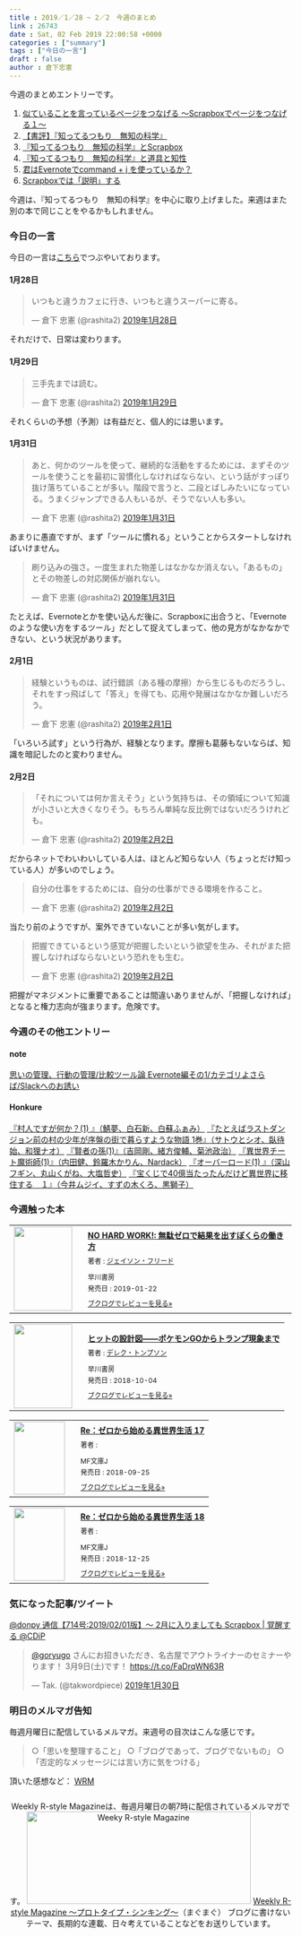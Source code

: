 ```yaml
---
title : 2019／1／28 ~ 2／2　今週のまとめ
link : 26743
date : Sat, 02 Feb 2019 22:00:58 +0000
categories : ["summary"]
tags : ["今日の一言"]
draft : false
author : 倉下忠憲
---
```


今週のまとめエントリーです。
 
<ol>
<li><a href="https://rashita.net/blog/?p=26691">似ていることを言っているページをつなげる 〜Scrapboxでページをつなげる１〜</a></li>
<li><a href="https://rashita.net/blog/?p=26703">【書評】『知ってるつもり　無知の科学』</a></li>
<li><a href="https://rashita.net/blog/?p=26708">『知ってるつもり　無知の科学』とScrapbox</a></li>
<li><a href="https://rashita.net/blog/?p=26713">『知ってるつもり　無知の科学』と道具と知性</a></li>
<li><a href="https://rashita.net/blog/?p=26719">君はEvernoteでcommand + j を使っているか？</a></li>
<li><a href="https://rashita.net/blog/?p=26726">Scrapboxでは「説明」する</a></li>
</ol>

今週は、『知ってるつもり　無知の科学』を中心に取り上げました。来週はまた別の本で同じことをやるかもしれません。

<h3>今日の一言</h3>

今日の一言は<a href="http://twitter.com/rashita2 ">こちら</a>でつぶやいております。

<h4>1月28日</h4>

<blockquote class="twitter-tweet" data-lang="ja"><p lang="ja" dir="ltr">いつもと違うカフェに行き、いつもと違うスーパーに寄る。</p>&mdash; 倉下 忠憲 (@rashita2) <a href="https://twitter.com/rashita2/status/1089816742044389376?ref_src=twsrc%5Etfw">2019年1月28日</a></blockquote>
<script async src="https://platform.twitter.com/widgets.js" charset="utf-8"></script>

それだけで、日常は変わります。

<h4>1月29日</h4>

<blockquote class="twitter-tweet" data-lang="ja"><p lang="ja" dir="ltr">三手先までは読む。</p>&mdash; 倉下 忠憲 (@rashita2) <a href="https://twitter.com/rashita2/status/1090115111753117697?ref_src=twsrc%5Etfw">2019年1月29日</a></blockquote>
<script async src="https://platform.twitter.com/widgets.js" charset="utf-8"></script>

それくらいの予想（予測）は有益だと、個人的には思います。

<h4>1月31日</h4>

<blockquote class="twitter-tweet" data-lang="ja"><p lang="ja" dir="ltr">あと、何かのツールを使って、継続的な活動をするためには、まずそのツールを使うことを最初に習慣化しなければならない、という話がすっぽり抜け落ちていることが多い。階段で言うと、二段とばしみたいになっている。うまくジャンプできる人もいるが、そうでない人も多い。</p>&mdash; 倉下 忠憲 (@rashita2) <a href="https://twitter.com/rashita2/status/1090877990949408768?ref_src=twsrc%5Etfw">2019年1月31日</a></blockquote>
<script async src="https://platform.twitter.com/widgets.js" charset="utf-8"></script>

あまりに愚直ですが、まず「ツールに慣れる」ということからスタートしなければいけません。

<blockquote class="twitter-tweet" data-lang="ja"><p lang="ja" dir="ltr">刷り込みの強さ。一度生まれた物差しはなかなか消えない。「あるもの」とその物差しの対応関係が崩れない。</p>&mdash; 倉下 忠憲 (@rashita2) <a href="https://twitter.com/rashita2/status/1090894505438371840?ref_src=twsrc%5Etfw">2019年1月31日</a></blockquote>
<script async src="https://platform.twitter.com/widgets.js" charset="utf-8"></script>

たとえば、Evernoteとかを使い込んだ後に、Scrapboxに出合うと、「Evernoteのような使い方をするツール」だとして捉えてしまって、他の見方がなかなかできない、という状況があります。

<h4>2月1日</h4>

<blockquote class="twitter-tweet" data-lang="ja"><p lang="ja" dir="ltr">経験というものは、試行錯誤（ある種の摩擦）から生じるものだろうし、それをすっ飛ばして「答え」を得ても、応用や発展はなかなか難しいだろう。</p>&mdash; 倉下 忠憲 (@rashita2) <a href="https://twitter.com/rashita2/status/1091175771962363904?ref_src=twsrc%5Etfw">2019年2月1日</a></blockquote>
<script async src="https://platform.twitter.com/widgets.js" charset="utf-8"></script>

「いろいろ試す」という行為が、経験となります。摩擦も葛藤もないならば、知識を暗記したのと変わりません。

<h4>2月2日</h4>

<blockquote class="twitter-tweet" data-lang="ja"><p lang="ja" dir="ltr">「それについては何か言えそう」という気持ちは、その領域について知識が小さいと大きくなりそう。もちろん単純な反比例ではないだろうけれども。</p>&mdash; 倉下 忠憲 (@rashita2) <a href="https://twitter.com/rashita2/status/1091597312894263296?ref_src=twsrc%5Etfw">2019年2月2日</a></blockquote>
<script async src="https://platform.twitter.com/widgets.js" charset="utf-8"></script>

だからネットでわいわいしている人は、ほとんど知らない人（ちょっとだけ知っている人）が多いのでしょう。

<blockquote class="twitter-tweet" data-lang="ja"><p lang="ja" dir="ltr">自分の仕事をするためには、自分の仕事ができる環境を作ること。</p>&mdash; 倉下 忠憲 (@rashita2) <a href="https://twitter.com/rashita2/status/1091570562986500096?ref_src=twsrc%5Etfw">2019年2月2日</a></blockquote>
<script async src="https://platform.twitter.com/widgets.js" charset="utf-8"></script>

当たり前のようですが、案外できていないことが多い気がします。

<blockquote class="twitter-tweet" data-lang="ja"><p lang="ja" dir="ltr">把握できているという感覚が把握したいという欲望を生み、それがまた把握しなければならないという恐れをも生む。</p>&mdash; 倉下 忠憲 (@rashita2) <a href="https://twitter.com/rashita2/status/1091528032622243840?ref_src=twsrc%5Etfw">2019年2月2日</a></blockquote>
<script async src="https://platform.twitter.com/widgets.js" charset="utf-8"></script>

把握がマネジメントに重要であることは間違いありませんが、「把握しなければ」となると権力志向が強まります。危険です。

<h3>今週のその他エントリー</h3>

<H4>note</H4>

<a href="https://note.mu/rashita/n/na9421850f198">思いの管理、行動の管理/比較ツール論 Evernote編その1/カテゴリよさらば/Slackへのお誘い</a>

<H4>Honkure</H4>

<a href="http://honkure.net/rbook/archives/2863">『村人ですが何か？(1) 』（鯖夢、白石新、白蘇ふぁみ）</a>
<a href="http://honkure.net/rbook/archives/2866">『たとえばラストダンジョン前の村の少年が序盤の街で暮らすような物語 1巻』（サトウとシオ、臥待始、和狸ナオ）</a>
<a href="http://honkure.net/rbook/archives/2870">『賢者の孫(1)』（吉岡剛、緒方俊輔、菊池政治）</a>
<a href="http://honkure.net/rbook/archives/2876">『異世界チート魔術師(1)』（内田健、鈴羅木かりん、Nardack）</a>
<a href="http://honkure.net/rbook/archives/2881">『オーバーロード(1) 』（深山フギン、丸山くがね、大塩哲史）</a>
<a href="http://honkure.net/rbook/archives/2886">『宝くじで40億当たったんだけど異世界に移住する　１』（今井ムジイ、すずの木くろ、黒獅子）</a>

<H3>今週触った本</H3>

<div class="booklog_html"><table><tr><td class="booklog_html_image"><a href="https://www.amazon.co.jp/HARD-WORK-%E7%84%A1%E9%A7%84%E3%82%BC%E3%83%AD%E3%81%A7%E7%B5%90%E6%9E%9C%E3%82%92%E5%87%BA%E3%81%99%E3%81%BC%E3%81%8F%E3%82%89%E3%81%AE%E5%83%8D%E3%81%8D%E6%96%B9-%E3%82%B8%E3%82%A7%E3%82%A4%E3%82%BD%E3%83%B3-%E3%83%95%E3%83%AA%E3%83%BC%E3%83%89/dp/4152098333?SubscriptionId=0AVSM5SVKRWTFMG7ZR82&tag=rashita1000-22&linkCode=xm2&camp=2025&creative=165953&creativeASIN=4152098333" target="_blank"><img src="https://images-fe.ssl-images-amazon.com/images/I/51qWVKgBWML._SL160_.jpg" width="104" height="150" style="border:0;border-radius:0;" /></a></td><td class="booklog_html_info" style="padding-left:20px;"><div class="booklog_html_title" style="margin-bottom:10px;font-size:14px;font-weight:bold;"><a href="https://www.amazon.co.jp/HARD-WORK-%E7%84%A1%E9%A7%84%E3%82%BC%E3%83%AD%E3%81%A7%E7%B5%90%E6%9E%9C%E3%82%92%E5%87%BA%E3%81%99%E3%81%BC%E3%81%8F%E3%82%89%E3%81%AE%E5%83%8D%E3%81%8D%E6%96%B9-%E3%82%B8%E3%82%A7%E3%82%A4%E3%82%BD%E3%83%B3-%E3%83%95%E3%83%AA%E3%83%BC%E3%83%89/dp/4152098333?SubscriptionId=0AVSM5SVKRWTFMG7ZR82&tag=rashita1000-22&linkCode=xm2&camp=2025&creative=165953&creativeASIN=4152098333" target="_blank">NO HARD WORK!: 無駄ゼロで結果を出すぼくらの働き方</a></div><div style="margin-bottom:10px;"><div class="booklog_html_author" style="margin-bottom:15px;font-size:12px;;line-height:1.2em">著者 : <a href="https://booklog.jp/author/%E3%82%B8%E3%82%A7%E3%82%A4%E3%82%BD%E3%83%B3%E3%83%BB%E3%83%95%E3%83%AA%E3%83%BC%E3%83%89" target="_blank">ジェイソン・フリード</a></div><div class="booklog_html_manufacturer" style="margin-bottom:5px;font-size:12px;;line-height:1.2em">早川書房</div><div class="booklog_html_release" style="font-size:12px;;line-height:1.2em">発売日 : 2019-01-22</div></div><div class="booklog_html_link_amazon"><a href="https://booklog.jp/item/1/4152098333" style="font-size:12px;" target="_blank">ブクログでレビューを見る»</a></div></td></tr></table></div>

<div class="booklog_html"><table><tr><td class="booklog_html_image"><a href="https://www.amazon.co.jp/%E3%83%92%E3%83%83%E3%83%88%E3%81%AE%E8%A8%AD%E8%A8%88%E5%9B%B3%E2%80%95%E2%80%95%E3%83%9D%E3%82%B1%E3%83%A2%E3%83%B3GO%E3%81%8B%E3%82%89%E3%83%88%E3%83%A9%E3%83%B3%E3%83%97%E7%8F%BE%E8%B1%A1%E3%81%BE%E3%81%A7-%E3%83%87%E3%83%AC%E3%82%AF-%E3%83%88%E3%83%B3%E3%83%97%E3%82%BD%E3%83%B3/dp/4152098023?SubscriptionId=0AVSM5SVKRWTFMG7ZR82&tag=rashita1000-22&linkCode=xm2&camp=2025&creative=165953&creativeASIN=4152098023" target="_blank"><img src="https://images-fe.ssl-images-amazon.com/images/I/41aT-7uxH4L._SL160_.jpg" width="104" height="150" style="border:0;border-radius:0;" /></a></td><td class="booklog_html_info" style="padding-left:20px;"><div class="booklog_html_title" style="margin-bottom:10px;font-size:14px;font-weight:bold;"><a href="https://www.amazon.co.jp/%E3%83%92%E3%83%83%E3%83%88%E3%81%AE%E8%A8%AD%E8%A8%88%E5%9B%B3%E2%80%95%E2%80%95%E3%83%9D%E3%82%B1%E3%83%A2%E3%83%B3GO%E3%81%8B%E3%82%89%E3%83%88%E3%83%A9%E3%83%B3%E3%83%97%E7%8F%BE%E8%B1%A1%E3%81%BE%E3%81%A7-%E3%83%87%E3%83%AC%E3%82%AF-%E3%83%88%E3%83%B3%E3%83%97%E3%82%BD%E3%83%B3/dp/4152098023?SubscriptionId=0AVSM5SVKRWTFMG7ZR82&tag=rashita1000-22&linkCode=xm2&camp=2025&creative=165953&creativeASIN=4152098023" target="_blank">ヒットの設計図――ポケモンGOからトランプ現象まで</a></div><div style="margin-bottom:10px;"><div class="booklog_html_author" style="margin-bottom:15px;font-size:12px;;line-height:1.2em">著者 : <a href="https://booklog.jp/author/%E3%83%87%E3%83%AC%E3%82%AF%E3%83%BB%E3%83%88%E3%83%B3%E3%83%97%E3%82%BD%E3%83%B3" target="_blank">デレク・トンプソン</a></div><div class="booklog_html_manufacturer" style="margin-bottom:5px;font-size:12px;;line-height:1.2em">早川書房</div><div class="booklog_html_release" style="font-size:12px;;line-height:1.2em">発売日 : 2018-10-04</div></div><div class="booklog_html_link_amazon"><a href="https://booklog.jp/item/1/4152098023" style="font-size:12px;" target="_blank">ブクログでレビューを見る»</a></div></td></tr></table></div>

<div class="booklog_html"><table><tr><td class="booklog_html_image"><a href="http://ck.jp.ap.valuecommerce.com/servlet/referral?sid=2624063&pid=881626690&vc_url=https%3A%2F%2Fbookwalker.jp%2Fde721838b0-dc80-4f02-84ba-4b11989d4838%2F" target="_blank"><img src="https://c.bookwalker.jp/thumbnailImage_3110826.jpg" width="91" height="130" style="border:0;border-radius:0;" /></a></td><td class="booklog_html_info" style="padding-left:20px;"><div class="booklog_html_title" style="margin-bottom:10px;font-size:14px;font-weight:bold;"><a href="http://ck.jp.ap.valuecommerce.com/servlet/referral?sid=2624063&pid=881626690&vc_url=https%3A%2F%2Fbookwalker.jp%2Fde721838b0-dc80-4f02-84ba-4b11989d4838%2F" target="_blank">Re：ゼロから始める異世界生活 17</a></div><div style="margin-bottom:10px;"><div class="booklog_html_author" style="margin-bottom:15px;font-size:12px;;line-height:1.2em">著者 : </div><div class="booklog_html_manufacturer" style="margin-bottom:5px;font-size:12px;;line-height:1.2em">MF文庫J</div><div class="booklog_html_release" style="font-size:12px;;line-height:1.2em">発売日 : 2018-09-25</div></div><div class="booklog_html_link_amazon"><a href="https://booklog.jp/item/17/e57e1329e518e31b" style="font-size:12px;" target="_blank">ブクログでレビューを見る»</a></div></td></tr></table></div>

<div class="booklog_html"><table><tr><td class="booklog_html_image"><a href="http://ck.jp.ap.valuecommerce.com/servlet/referral?sid=2624063&pid=881626690&vc_url=https%3A%2F%2Fbookwalker.jp%2Fded76316ff-e6cd-476d-8ab0-4ed8f4c98db5%2F" target="_blank"><img src="https://c.bookwalker.jp/thumbnailImage_3216545.jpg" width="91" height="130" style="border:0;border-radius:0;" /></a></td><td class="booklog_html_info" style="padding-left:20px;"><div class="booklog_html_title" style="margin-bottom:10px;font-size:14px;font-weight:bold;"><a href="http://ck.jp.ap.valuecommerce.com/servlet/referral?sid=2624063&pid=881626690&vc_url=https%3A%2F%2Fbookwalker.jp%2Fded76316ff-e6cd-476d-8ab0-4ed8f4c98db5%2F" target="_blank">Re：ゼロから始める異世界生活 18</a></div><div style="margin-bottom:10px;"><div class="booklog_html_author" style="margin-bottom:15px;font-size:12px;;line-height:1.2em">著者 : </div><div class="booklog_html_manufacturer" style="margin-bottom:5px;font-size:12px;;line-height:1.2em">MF文庫J</div><div class="booklog_html_release" style="font-size:12px;;line-height:1.2em">発売日 : 2018-12-25</div></div><div class="booklog_html_link_amazon"><a href="https://booklog.jp/item/17/0ef24895db233e92" style="font-size:12px;" target="_blank">ブクログでレビューを見る»</a></div></td></tr></table></div>

<h3>気になった記事/ツイート</h3>

<a href="https://www.donpy.net/standard-entry/ds-dairy/38808.html">@donpy 通信【714号:2019/02/01版】～ 2月に入りましても Scrapbox | 覚醒する @CDiP</a>

<blockquote class="twitter-tweet" data-lang="ja"><p lang="ja" dir="ltr"><a href="https://twitter.com/goryugo?ref_src=twsrc%5Etfw">@goryugo</a> さんにお招きいただき、名古屋でアウトライナーのセミナーやります！ 3月9日(土)です！ <a href="https://t.co/FaDrqWN63R">https://t.co/FaDrqWN63R</a></p>&mdash; Tak. (@takwordpiece) <a href="https://twitter.com/takwordpiece/status/1090485193629036544?ref_src=twsrc%5Etfw">2019年1月30日</a></blockquote>
<script async src="https://platform.twitter.com/widgets.js" charset="utf-8"></script>


<h3>明日のメルマガ告知</h3>

毎週月曜日に配信しているメルマガ。来週号の目次はこんな感じです。

<blockquote>
○「思いを整理すること」
○「ブログであって、ブログでないもの」
○「否定的なメッセージには言い方に気をつける」
</blockquote>

頂いた感想など：
<a class="twitter-timeline"  href="https://twitter.com/rashita2/timelines/427262290753097729"  data-widget-id="427265271171010561">WRM</a>
    <script>!function(d,s,id){var js,fjs=d.getElementsByTagName(s)[0],p=/^http:/.test(d.location)?'http':'https';if(!d.getElementById(id)){js=d.createElement(s);js.id=id;js.src=p+"://platform.twitter.com/widgets.js";fjs.parentNode.insertBefore(js,fjs);}}(document,"script","twitter-wjs");</script>

<div style="text-align:center;margin-top:25px;">
Weekly R-style Magazineは、毎週月曜日の朝7時に配信されているメルマガです。
<a href="http://www.mag2.com/m/0001185133.html" target="_blank"><img src="https://rashita.net/blog/wp-content/uploads/2010/09/mmbanner.jpg" alt="Weeky R-style Magazine" width="400" height="165" class="alignnone size-full wp-image-12201" /></a>
<a href="http://www.mag2.com/m/0001185133.html" target="_blank">Weekly R-style Magazine ～プロトタイプ・シンキング～</a>（まぐまぐ）
ブログに書けないテーマ、長期的な連載、日々考えていることなどをお送りしています。
</div> 

